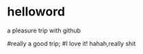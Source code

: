 helloword
=========

a pleasure trip with github

#really a good trip;
#I love it!
hahah,really shit
